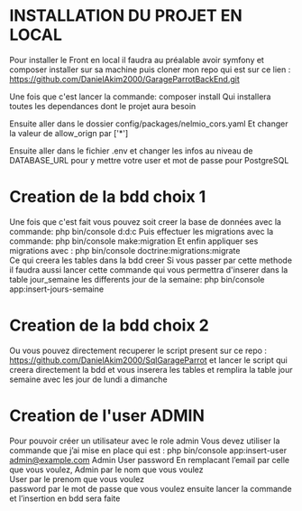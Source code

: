 # INSTALLATION DU PROJET EN LOCAL

Pour installer le Front en local il faudra au préalable avoir symfony et composer installer sur sa machine puis cloner mon 
repo qui est sur ce lien : https://github.com/DanielAkim2000/GarageParrotBackEnd.git

Une fois que c'est lancer la commande: composer install
Qui installera toutes les dependances dont le projet aura besoin

Ensuite aller dans le dossier config/packages/nelmio_cors.yaml
Et changer la valeur de allow_orign par ['*']

Ensuite aller dans le fichier .env et changer les infos au niveau de DATABASE_URL pour y mettre votre user et mot de passe pour PostgreSQL

# Creation de la bdd choix 1

Une fois que c'est fait vous pouvez soit creer la base de données avec la commande: php bin/console d:d:c 
Puis effectuer les migrations avec la commande: php bin/console make:migration
Et enfin appliquer ses migrations avec : php bin/console doctrine:migrations:migrate  
Ce qui creera les tables dans la bdd creer
Si vous passer par cette methode il faudra aussi lancer cette commande qui vous permettra d'inserer dans la table jour_semaine les differents jour de la semaine: php bin/console app:insert-jours-semaine

# Creation de la bdd choix 2

Ou vous pouvez directement recuperer le script present sur ce repo : https://github.com/DanielAkim2000/SqlGarageParrot
et lancer le script qui creera directement la bdd et vous inserera les tables et remplira la table jour semaine avec les jour de lundi a dimanche 

# Creation de l'user ADMIN

Pour pouvoir créer un utilisateur avec le role admin
Vous devez utiliser la commande que j’ai mise en place qui est : php bin/console app:insert-user admin@example.com Admin User password 
En remplacant l’email par celle que vous voulez, 
Admin par le nom que vous voulez  
User par le prenom que vous voulez  
password par le mot de passe que vous voulez ensuite lancer la commande et l’insertion en bdd sera faite







